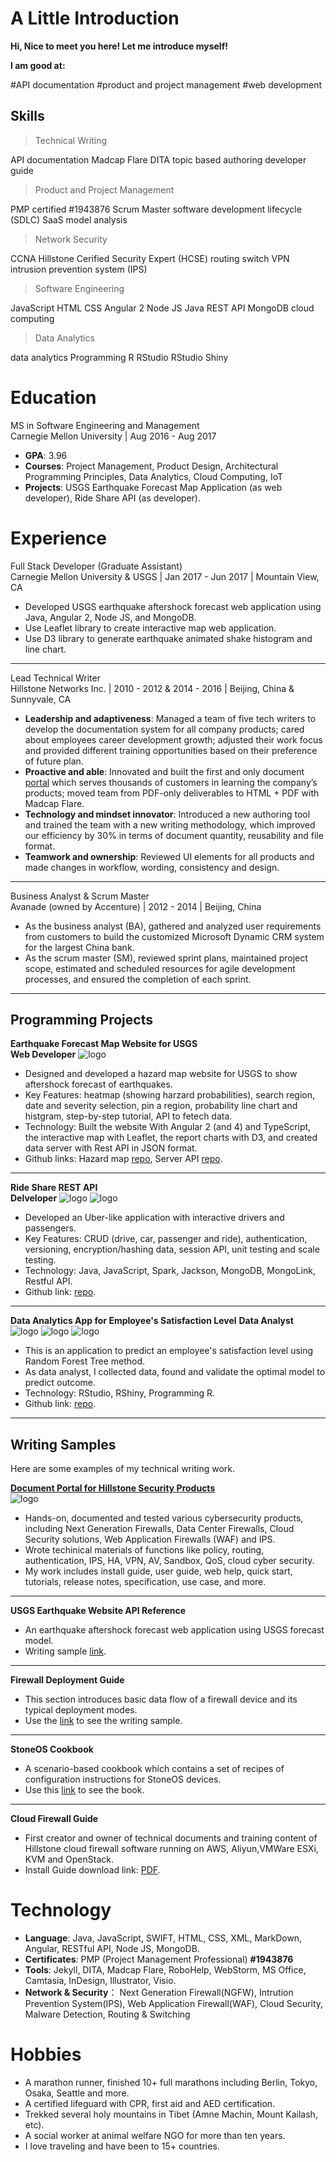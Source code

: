 
# A Little Introduction

**Hi, Nice to meet you here! Let me introduce myself!**

**I am good at:**
<div>
<span class="tag2">#API documentation</span>
<span class="tag2">#product and project management</span>
<span class="tag2">#web development</span>
</div>


## Skills

> Technical Writing 
<div> 
<span class="tag2">API documentation</span>
<span class="tag2">Madcap Flare</span> 
<span class="tag2">DITA</span>
<span class="tag2">topic based authoring</span>
<span class="tag2">developer guide</span> 
</div>


> Product and Project Management
<div> 
<span class="tag2">PMP certified #1943876</span>
<span class="tag2">Scrum Master</span> 
<span class="tag2">software development lifecycle (SDLC)</span> 
<span class="tag2">SaaS model analysis</span> 
</div>


> Network Security 
<div> 
<span class="tag2">CCNA</span> 
<span class="tag2">Hillstone Cerified Security Expert (HCSE)</span> 
<span class="tag2">routing</span> 
<span class="tag2">switch</span> 
<span class="tag2">VPN</span> 
<span class="tag2">intrusion prevention system (IPS)</span> 
</div>


> Software Engineering
<div> 
<span class="tag2">JavaScript</span>
<span class="tag2">HTML</span>
<span class="tag2">CSS</span>
<span class="tag2">Angular 2</span>
<span class="tag2">Node JS</span>
<span class="tag2">Java</span>
<span class="tag2">REST API</span>
<span class="tag2">MongoDB</span>
<span class="tag2">cloud computing</span>
</div>


> Data Analytics
<div> 
<span class="tag2">data analytics</span>
<span class="tag2">Programming R</span> 
<span class="tag2">RStudio</span> 
<span class="tag2">RStudio Shiny</span>
</div>


# Education 
> 
MS in Software Engineering and Management  
Carnegie Mellon University  |	Aug 2016 - Aug 2017   
* **GPA**: 3.96 	  
* **Courses**: Project Management, Product Design, Architectural Programming Principles, Data Analytics, Cloud Computing, IoT     
* **Projects**: USGS Earthquake Forecast Map Application (as web developer), Ride Share API (as developer). 

# Experience
> 
 Full Stack Developer (Graduate Assistant)  
 Carnegie Mellon University & USGS |  Jan 2017 - Jun 2017  | Mountain View, CA  
* Developed USGS earthquake aftershock forecast web application using Java, Angular 2, Node JS, and MongoDB. 
* Use Leaflet library to create interactive map web application. 
* Use D3 library to generate earthquake animated shake histogram and line chart.  
---
Lead Technical Writer    
Hillstone Networks Inc.  |   2010 - 2012 & 2014 - 2016  | Beijing, China & Sunnyvale, CA  
* **Leadership and adaptiveness**: Managed a team of five tech writers to develop the documentation system for all company products; cared about employees career development growth; adjusted their work focus and provided different training opportunities based on their preference of future plan.
* **Proactive and able**: Innovated and built the first and only document [portal](http://docs.hillstonenet.com/en/Content/Home.htm) which serves thousands of customers in learning the company’s products; moved team from PDF-only deliverables to HTML + PDF with Madcap Flare. 
* **Technology and mindset innovator**: Introduced a new authoring tool and trained the team with a new writing methodology, which improved our efficiency by 30% in terms of document quantity, reusability and file format. 
* **Teamwork and ownership**: Reviewed UI elements for all products and made changes in workflow, wording, consistency and design.
---
Business Analyst & Scrum Master   
Avanade (owned by Accenture) 	|   2012 - 2014	|  Beijing, China	 
* As the business analyst (BA), gathered and analyzed user requirements from customers to build the customized Microsoft Dynamic CRM system for the largest China bank.
* As the scrum master (SM), reviewed sprint plans, maintained project scope, estimated and scheduled resources for agile development processes, and ensured the completion of each sprint.
---
          		    		

## Programming Projects 

> 
**Earthquake Forecast Map Website for USGS**   
**Web Developer**
![logo](media/usgsmap.png) 
* Designed and developed a hazard map website for USGS to show aftershock forecast of earthquakes.
* Key Features: heatmap (showing harzard probabilities), search region, date and severity selection, pin a region, probability line chart and histgram, step-by-step tutorial, API to fetech data. 
* Technology: Built the website With Angular 2 (and 4) and TypeScript, the interactive map with Leaflet, the report charts with D3, and created data server with Rest API in JSON format.
* Github links: Hazard map [repo](https://github.com/echolinr/USGS-Earthquake-Forecast-Map), Server API [repo](https://github.com/echolinr/USGS-MAP-API). 

---

> 
**Ride Share REST API**  
**Delveloper**
 ![logo](media/car.png)  ![logo](media/api2.png) 
* Developed an Uber-like application with interactive drivers and passengers.
* Key Features: CRUD (drive, car, passenger and ride), authentication, versioning, encryption/hashing data, session API, unit testing and scale testing.
* Technology: Java, JavaScript, Spark, Jackson, MongoDB, MongoLink, Restful API.
* Github link: [repo](https://github.com/echolinr/Ride-Share-API).
---

> 
**Data Analytics App for Employee's Satisfaction Level**
**Data Analyst**  
![logo](media/cormatrix.jpg) ![logo](media/roc.jpeg) ![logo](media/shinyapp.jpg) 
* This is an application to predict an employee's satisfaction level using Random Forest Tree method.
* As data analyst, I collected data, found and validate the optimal model to predict outcome.
* Technology: RStudio, RShiny, Programming R.
* Github link: [repo](https://github.com/echolinr/shinyapp-hr-satisfaction).
---

## Writing Samples

Here are some examples of my technical writing work.

> 
**[Document Portal for Hillstone Security Products](http://docs.hillstonenet.com/en/Content/Home.htm)**  
![logo](media/hsdoc.jpeg) 
* Hands-on, documented and tested various cybersecurity products, including Next Generation Firewalls, Data Center Firewalls, Cloud Security solutions, Web Application Firewalls (WAF) and IPS.
* Wrote techinical materials of functions like policy, routing, authentication, IPS, HA, VPN, AV, Sandbox, QoS, cloud cyber security. 
* My work includes install guide, user guide, web help, quick start, tutorials, release notes, specification, use case, and more.
---
**USGS Earthquake Website API Reference**  
* An earthquake aftershock forecast web application using USGS forecast model.
* Writing sample [link](projects/usgs-overview.md).
---
**Firewall Deployment Guide**  
* This section introduces basic data flow of a firewall device and its typical deployment modes.   
* Use the [link](http://docs.hillstonenet.com/en/Content/3_Deploy_Your_Device/deploy_your_device.htm) to see the writing sample.
---
**StoneOS Cookbook**  
* A scenario-based cookbook which contains a set of recipes of configuration instructions for StoneOS devices.
* Use this [link](http://docs.hillstonenet.com/en/Content/Cookbook/intro.htm) to see the book.
---
**Cloud Firewall Guide** 
* First creator and owner of technical documents and training content of Hillstone cloud firewall software running on AWS, Aliyun,VMWare ESXi, KVM and OpenStack. 
* Install Guide download link: [PDF](http://kb.hillstonenet.com/en/wp-content/uploads/2016/11/CloudEdge-Deployment-Guide-2.pdf).

# Technology  
> 
* **Language**: Java, JavaScript, SWIFT, HTML, CSS, XML, MarkDown, Angular, RESTful API, Node JS, MongoDB.
* **Certificates**: PMP  (Project Management Professional) **#1943876**
* **Tools**: Jekyll, DITA, Madcap Flare, RoboHelp, WebStorm, MS Office, Camtasia, InDesign, Illustrator, Visio.
* **Network & Security**： Next Generation Firewall(NGFW), Intrution Prevention System(IPS), Web Application Firewall(WAF), Cloud Security, Malware Detection, Routing & Switching



# Hobbies

> 
* A marathon runner, finished 10+ full marathons including Berlin, Tokyo, Osaka, Seattle and more.
* A certified lifeguard with CPR, first aid and AED certification.
* Trekked several holy mountains in Tibet (Amne Machin, Mount Kailash, etc).
* A social worker at animal welfare NGO for more than ten years.
* I love traveling and have been to 15+ countries.